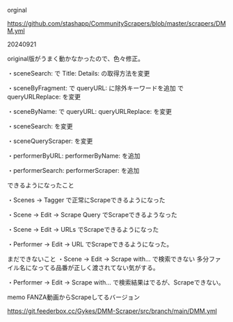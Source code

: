 orginal

https://github.com/stashapp/CommunityScrapers/blob/master/scrapers/DMM.yml

20240921

original版がうまく動かなかったので、色々修正。

・sceneSearch: で Title: Details: の取得方法を変更

・sceneByFragment: で queryURL: に除外キーワードを追加
                   で queryURLReplace: を変更

・sceneByName: で queryURL: queryURLReplace: を変更

・sceneSearch: を変更

・sceneQueryScraper: を変更

・performerByURL: performerByName: を追加

・performerSearch: performerScraper: を追加


できるようになったこと

・Scenes → Tagger で正常にScrapeできるようになった

・Scene → Edit → Scrape Query でScrapeできるようなった

・Scene → Edit → URLs でScrapeできるようになった

・Performer → Edit → URL でScrapeできるようになった。


まだできないこと
・Scene → Edit → Scrape with... で検索できない
  多分ファイル名になってる品番が正しく渡されてない気がする。

・Performer → Edit → Scrape with... で検索結果はでるが、Scrapeできない。


memo
FANZA動画からScrapeしてるバージョン

https://git.feederbox.cc/Gykes/DMM-Scraper/src/branch/main/DMM.yml
